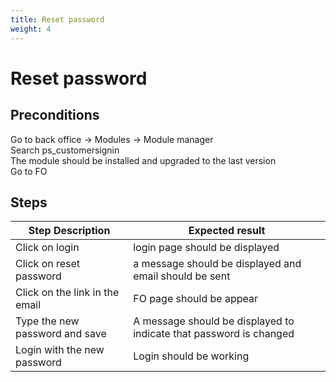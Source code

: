 ```yaml
---
title: Reset password
weight: 4
---
```


# Reset password

## Preconditions

Go to back office -> Modules -> Module manager<br />
Search ps_customersignin<br />
The module should be installed and upgraded to the last version<br />
Go to FO
## Steps
| Step Description | Expected result |
| ----- | ----- |
| Click on login | login page should be displayed |
| Click on reset password | a message should be displayed and email should be sent |
| Click on the link in the email | FO page should be appear  |
| Type the new password and save | A message should be displayed to indicate that password is changed |
| Login with the new password | Login should be working  |
